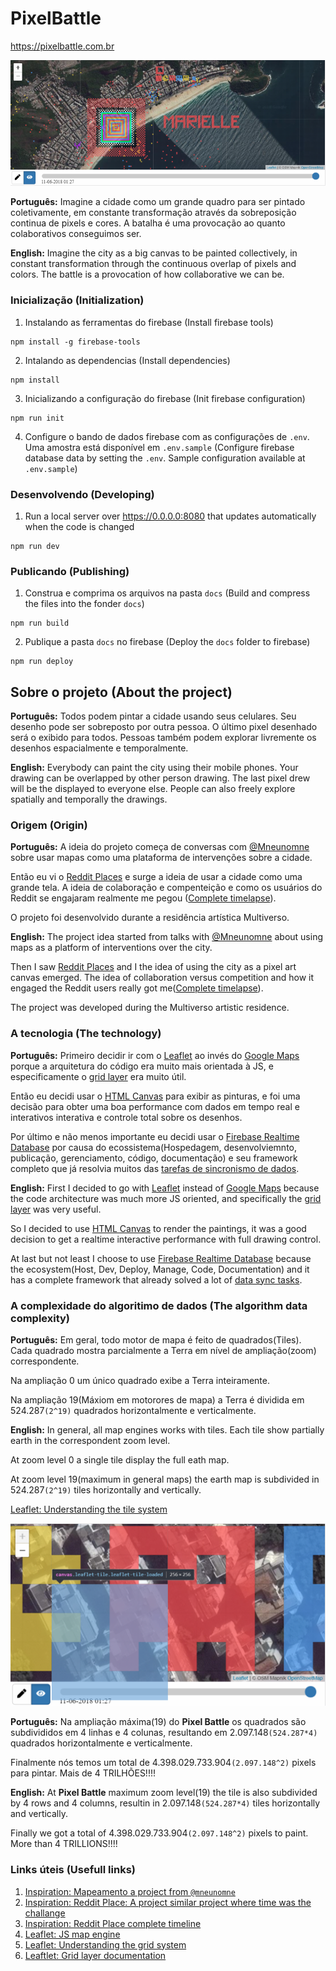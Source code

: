 # PixelBattle
https://pixelbattle.com.br

![Screenshot](/screenshot.png)

**Português:** Imagine a cidade como um grande quadro para ser pintado coletivamente, em constante transformação através da sobreposição continua de pixels e cores. A batalha é uma provocação ao quanto colaborativos conseguimos ser.

**English:** Imagine the city as a big canvas to be painted collectively, in constant transformation through the continuous overlap of pixels and colors. The battle is a provocation of how collaborative we can be.

### Inicialização (Initialization)
1. Instalando as ferramentas do firebase (Install firebase tools)
```console
npm install -g firebase-tools
```
2. Intalando as dependencias (Install dependencies)
```console
npm install
```
3. Inicializando a configuração do firebase (Init firebase configuration)
```console
npm run init
```
4. Configure o bando de dados firebase com as configurações de ``.env``. Uma amostra está disponível em ``.env.sample`` (Configure firebase database data by setting the ``.env``. Sample configuration available at ``.env.sample``)

### Desenvolvendo (Developing)
1. Run a local server over https://0.0.0.0:8080 that updates automatically when the code is changed
```console
npm run dev
```

### Publicando (Publishing)
1. Construa e comprima os arquivos na pasta ``docs`` (Build and compress the files into the fonder ``docs``) 
```console
npm run build
```

2. Publique a pasta ``docs`` no firebase (Deploy the ``docs`` folder to firebase)
```console
npm run deploy
```



## Sobre o projeto (About the project)
**Português:** Todos podem pintar a cidade usando seus celulares. Seu desenho pode ser sobreposto por outra pessoa. O último pixel desenhado será o exibido para todos. Pessoas também podem explorar livremente os desenhos espacialmente e temporalmente.

**English:** Everybody can paint the city using their mobile phones. Your drawing can be overlapped by other person drawing. The last pixel drew will be the displayed to everyone else. People can also freely explore spatially and temporally the drawings.

### Origem (Origin)
**Português:** A ideia do projeto começa de conversas com [@Mneunomne](https://github.com/mneunomne) sobre usar mapas como uma plataforma de intervenções sobre a cidade.

Então eu vi o [Reddit Places](https://en.wikipedia.org/wiki/Place_(Reddit)) e surge a ideia de usar a cidade como uma grande tela. A ideia de colaboração e compenteição e como os usuários do Reddit se engajaram realmente me pegou ([Complete timelapse](https://www.youtube.com/watch?v=RCAsY8kjE3w)).

O projeto foi desenvolvido durante a residência artística Multiverso.

**English:** The project idea started from talks with [@Mneunomne](https://github.com/mneunomne) about using maps as a platform of interventions over the city.

Then I saw [Reddit Places](https://en.wikipedia.org/wiki/Place_(Reddit)) and I the idea of using the city as a pixel art canvas emerged. The idea of collaboration versus competition and how it engaged the Reddit users really got me([Complete timelapse](https://www.youtube.com/watch?v=RCAsY8kjE3w)).

The project was developed during the Multiverso artistic residence.

### A tecnologia (The technology)  
**Português:** Primeiro decidir ir com o [Leaflet](https://leafletjs.com) ao invés do [Google Maps](https://cloud.google.com/maps-platform/) porque a arquitetura do código era muito mais orientada à JS, e especificamente o [grid layer](https://leafletjs.com/reference-1.3.0.html#gridlayer) era muito útil.

Então eu decidi usar o [HTML Canvas](https://developer.mozilla.org/docs/Web/API/Canvas_API) para exibir as pinturas, e foi uma decisão para obter uma boa performance com dados em tempo real e interativos interativa e controle total sobre os desenhos.

Por último e não menos importante eu decidi usar o [Firebase Realtime Database](https://firebase.google.com/docs/database) por causa do ecossistema(Hospedagem, desenvolviemnto, publicação, gerenciamento, código, documentação) e seu framework completo que já resolvia muitos das [tarefas de sincronismo de dados](https://firebase.google.com/docs/database/web/lists-of-data).

**English:** First I decided to go with [Leaflet](https://leafletjs.com) instead of [Google Maps](https://cloud.google.com/maps-platform/) because the code architecture was much more JS oriented, and specifically the [grid layer](https://leafletjs.com/reference-1.3.0.html#gridlayer) was very useful.

So I decided to use [HTML Canvas](https://developer.mozilla.org/docs/Web/API/Canvas_API) to render the paintings, it was a good decision to get a realtime interactive performance with full drawing control.

At last but not least I choose to use [Firebase Realtime Database](https://firebase.google.com/docs/database) because the ecosystem(Host, Dev, Deploy, Manage, Code, Documentation) and it has a complete framework that already solved a lot of [data sync tasks](https://firebase.google.com/docs/database/web/lists-of-data).

### A complexidade do algoritimo de dados (The algorithm data complexity)
**Português:** Em geral, todo motor de mapa é feito de quadrados(Tiles). Cada quadrado mostra parcialmente a Terra em nível de ampliação(zoom) correspondente.

Na ampliação 0 um único quadrado exibe a Terra inteiramente.

Na ampliação 19(Máxiom em motorores de mapa) a Terra é dividida em 524.287```(2^19)``` quadrados horizontalmente e verticalmente.

**English:** In general, all map engines works with tiles. Each tile show partially earth in the correspondent zoom level.

At zoom level 0 a single tile display the full eath map.

At zoom level 19(maximum in general maps) the earth map is subdivided in 524.287```(2^19)``` tiles horizontally and vertically.

[Leaflet: Understanding the tile system](https://leafletjs.com/examples/extending/extending-2-layers.html)
 
![Grid System](/grid-system.png)
 
 **Português:** Na ampliação máxima(19) do **Pixel Battle** os quadrados são subdivididos em 4 linhas e 4 colunas, resultando em 2.097.148```(524.287*4)``` quadrados horizontalmente e verticalmente.

 Finalmente nós temos um total de 4.398.029.733.904```(2.097.148^2)``` pixels para pintar. Mais de 4 TRILHÕES!!!!

**English:** At **Pixel Battle** maximum zoom level(19) the tile is also subdivided by 4 rows and 4 columns, resultin in 2.097.148```(524.287*4)``` tiles horizontally and vertically.

Finally we got a total of 4.398.029.733.904```(2.097.148^2)``` pixels to paint. More than 4 TRILLIONS!!!!

  ### Links úteis (Usefull links)
1. [Inspiration: Mapeamento a project from ```@mneunomne```](https://github.com/mneunomne/mapeamento/)
2. [Inspiration: Reddit Place: A project similar project where time was the challange](https://en.wikipedia.org/wiki/Place_(Reddit))
3. [Inspiration: Reddit Place complete timeline](https://www.youtube.com/watch?v=RCAsY8kjE3w)
4. [Leaflet: JS map engine](https://leafletjs.com/)
5. [Leaflet: Understanding the grid system](https://leafletjs.com/examples/extending/extending-2-layers.html)
6. [Leaftlet: Grid layer documentation](https://leafletjs.com/reference-1.3.0.html#gridlayer) 